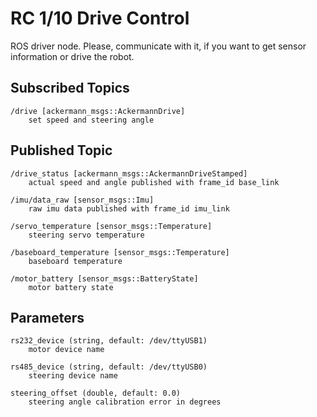 # RC 1/10 Drive Control

ROS driver node. Please, communicate with it, if you want to get sensor information or drive the robot.

## Subscribed Topics

```
/drive [ackermann_msgs::AckermannDrive]
    set speed and steering angle
```

## Published Topic

```
/drive_status [ackermann_msgs::AckermannDriveStamped]
    actual speed and angle published with frame_id base_link

/imu/data_raw [sensor_msgs::Imu]
    raw imu data published with frame_id imu_link

/servo_temperature [sensor_msgs::Temperature]
    steering servo temperature

/baseboard_temperature [sensor_msgs::Temperature]
    baseboard temperature

/motor_battery [sensor_msgs::BatteryState]
    motor battery state
```

## Parameters

```
rs232_device (string, default: /dev/ttyUSB1)
    motor device name

rs485_device (string, default: /dev/ttyUSB0)
    steering device name

steering_offset (double, default: 0.0)
    steering angle calibration error in degrees
```
